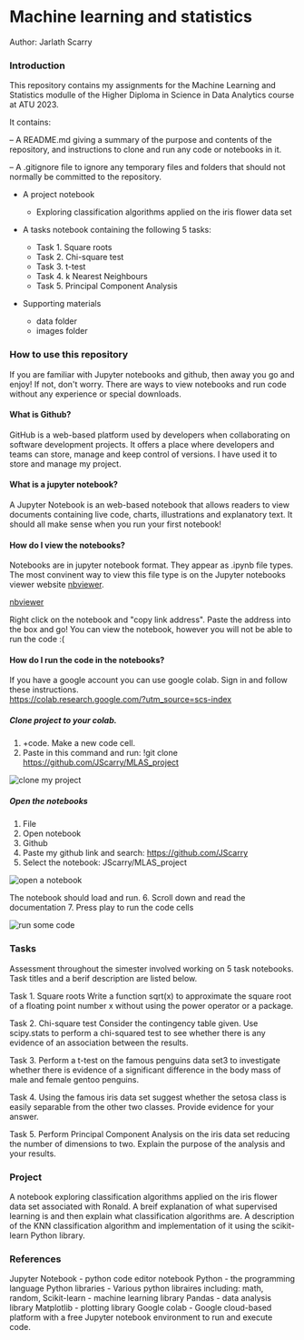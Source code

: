 # Machine learning and statistics

Author: Jarlath Scarry

### Introduction

This repository contains my assignments for the Machine Learning and Statistics modulle of the Higher Diploma in Science in Data Analytics course at ATU 2023. 

It contains:

– A README.md giving a summary of the purpose and contents of the repository, 
  and instructions to clone and run any code or notebooks in it.

– A .gitignore file to ignore any temporary files and folders that should not normally 
  be committed to the repository.

- A project notebook 
    -  Exploring classification algorithms applied on the iris flower data set
    
- A tasks notebook containing the following 5 tasks:
    - Task 1. Square roots
    - Task 2. Chi-square test
    - Task 3. t-test
    - Task 4. k Nearest Neighbours
    - Task 5. Principal Component Analysis
 
 - Supporting materials
    - data folder
    - images folder


### How to use this repository

If you are familiar with Jupyter notebooks and github, then away you go and enjoy! If not, don't worry. There are ways to view notebooks and run code without any experience or special downloads.

#### What is Github?

GitHub is a web-based platform used by developers when collaborating on software development projects. It offers a place where developers and teams can store, manage and keep control of versions. I have used it to store and manage my project. 

#### What is a jupyter notebook?

A Jupyter Notebook is an web-based notebook that allows readers to view documents containing live code, charts, illustrations and explanatory text. It should all make sense when you run your first notebook!

#### How do I view the notebooks?

Notebooks are in jupyter notebook format. They appear as .ipynb file types. The most convinent way to view this file type is on the Jupyter notebooks viewer website [nbviewer](https://nbviewer.org/). 

<a href="https://nbviewer.org" target="_blank">nbviewer</a>

Right click on the notebook and "copy link address". Paste the address into the box and go! You can view the notebook, however you will not be able to run the code :(

#### How do I run the code in the notebooks?

If you have a google account you can use google colab. Sign in and follow these instructions.  
https://colab.research.google.com/?utm_source=scs-index

##### Clone project to your colab.

1. +code. Make a new code cell.
2. Paste in this command and run: !git clone https://github.com/JScarry/MLAS_project

![clone my project](https://github.com/JScarry/MLAS_project/tree/main/images/colab_steps1.png)

##### Open the notebooks

1. File
2. Open notebook
3. Github
4. Paste my github link and search:     https://github.com/JScarry
5. Select the notebook:                 JScarry/MLAS_project

![open a notebook](https://github.com/JScarry/MLAS_project/tree/main/images/colab_steps2.png)

The notebook should load and run.
6. Scroll down and read the documentation
7. Press play to run the code cells

![run some code](https://github.com/JScarry/MLAS_project/tree/main/images/colab_steps3.png)


### Tasks

Assessment throughout the simester involved working on 5 task notebooks. Task titles and a berif description are listed below.

Task 1. Square roots
Write a function sqrt(x) to approximate the square root of a floating point number x without using the power operator or a package.

Task 2. Chi-square test
Consider the contingency table given. Use scipy.stats to perform a chi-squared test to see whether there is any evidence of an association between the results.

Task 3.
Perform a t-test on the famous penguins data set3 to investigate whether there is evidence of a significant difference in the body
mass of male and female gentoo penguins.

Task 4.
Using the famous iris data set suggest whether the setosa class is easily separable from the other two classes. Provide evidence for your answer.

Task 5.
Perform Principal Component Analysis on the iris data set reducing the number of dimensions to two. Explain the purpose of the analysis and your results.

### Project

A notebook exploring classification algorithms applied on the iris flower data set associated with Ronald. A breif explanation of what supervised learning is and then explain what classification algorithms are. A description of the KNN classification algorithm and implementation of it using the scikit-learn Python library.


### References

Jupyter Notebook - python code editor notebook
Python - the programming language
Python libraries - Various python libraires including: math, random, 
Scikit-learn - machine learning library
Pandas - data analysis library
Matplotlib - plotting library
Google colab - Google cloud-based platform with a free Jupyter notebook environment to run and execute code.
